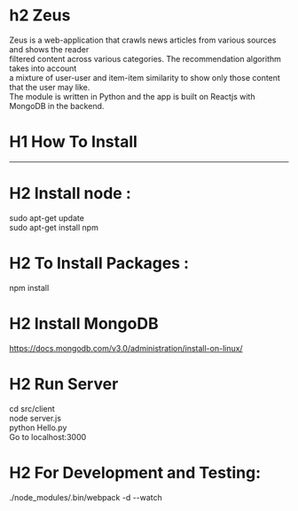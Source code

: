# h2 Zeus
Zeus is a web-application that crawls news articles from various sources and shows the reader </br>
filtered content across various categories. The recommendation algorithm takes into account </br>
a mixture of user-user and item-item similarity to show only those content that the user may like. </br>
The module is written in Python and the app is built on Reactjs with MongoDB in the backend.


# H1 How To Install
---
# H2 Install node : 
sudo apt-get update <br/>
sudo apt-get install npm <br/>

# H2 To Install Packages :
npm install 

# H2 Install MongoDB
https://docs.mongodb.com/v3.0/administration/install-on-linux/

# H2 Run Server
cd src/client </br>
node server.js </br>
python Hello.py </br>
Go to localhost:3000

# H2 For Development and Testing:
./node_modules/.bin/webpack -d --watch


